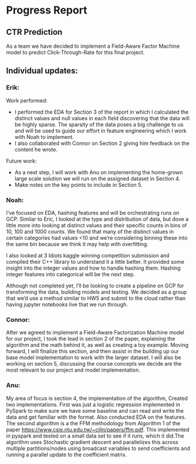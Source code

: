# Progress Report
## CTR Prediction

As a team we have decided to implement a Field-Aware Factor Machine model to predict Click-Through-Rate for this final project.

## Individual updates:

### Erik:

Work performed:
- I performed the EDA for Section 3 of the report in which I calculated the distinct values and null values in each field 
discovering that the data will be highly sparse. The sparsity of the data poses a big challenge to us and will be used to 
guide our effort in feature engineering which I work with Noah to implement.
- I also collaborated with Connor on Section 2 giving him feedback on the content he wrote.

Future work:
- As a next step, I will work with Anu on implementing the home-grown large scale solution we will run on the assigned 
dataset in Section 4. 
- Make notes on the key points to include in Section 5.

### Noah:
I’ve focused on EDA, hashing features and will be orchestrating runs on GCP. Similar to Eric, I looked at the type and 
distribution of data, but dove a little more into looking at distinct values and their specific counts in bins of 10, 
100 and 1000 counts. We found that many of the distinct values in certain categories had values <10 and we’re considering 
binning these into the same bin because we think it may help with overfitting.

I also looked at 3 Idiots kaggle winning competition submission and compiled their C++ library to understand it a little 
better. It provided some insight into the integer values and how to handle hashing them. Hashing integer features into
categorical will be the next step.

Although not completed yet, I’ll be looking to create a pipeline on GCP for transforming the data, building models and 
testing. We decided as a group that we’d use a method similar to HW5 and submit to the cloud rather than having jupyter 
notebooks live that we run through.

### Connor:
After we agreed to implement a Field-Aware Factorization Machine model for our project, I took the lead in section 2 of 
the paper, explaining the algorithm and the math behind it, as well as creating a toy example. Moving forward, I will 
finalize this section, and then assist in the building up our base model implementation to work with the larger dataset. 
I will also be working on section 5, discussing the course concepts we decide are the most relevant to our project and 
model implementation.

### Anu:

My area of focus is section 4, the implementation of the algorithm, Created two implementations. First was just a 
logistic regression implemented in PySpark to make sure we have some baseline and can read and write the data and get 
familiar with the format. Also conducted EDA on the features. The second algorithm is a the FFM methodology from 
Algorithm 1 of the paper https://www.csie.ntu.edu.tw/~cjlin/papers/ffm.pdf. This implemented in pyspark and tested on a 
small data set to see if it runs, which it did.The algorithm uses Stochastic gradient descent and parallelizes this across 
multiple partitions/nodes using broadcast variables to send coefficients and running a parallel update to the coefficient 
matrix. 
